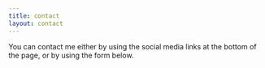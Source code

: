 ```yaml
---
title: contact
layout: contact
---
```


You can contact me either by using the social media links at the bottom of the page, or by using the form below.
